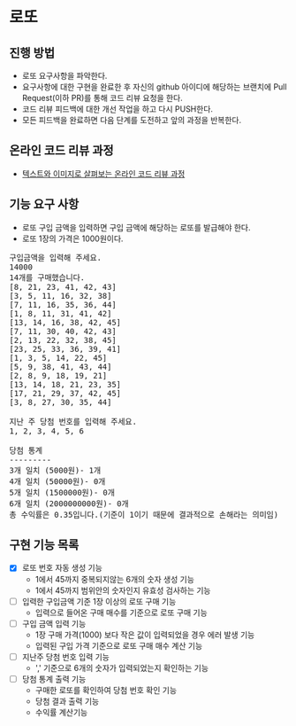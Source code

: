 # 로또
## 진행 방법
* 로또 요구사항을 파악한다.
* 요구사항에 대한 구현을 완료한 후 자신의 github 아이디에 해당하는 브랜치에 Pull Request(이하 PR)를 통해 코드 리뷰 요청을 한다.
* 코드 리뷰 피드백에 대한 개선 작업을 하고 다시 PUSH한다.
* 모든 피드백을 완료하면 다음 단계를 도전하고 앞의 과정을 반복한다.

## 온라인 코드 리뷰 과정
* [텍스트와 이미지로 살펴보는 온라인 코드 리뷰 과정](https://github.com/next-step/nextstep-docs/tree/master/codereview)

## 기능 요구 사항
* 로또 구입 금액을 입력하면 구입 금액에 해당하는 로또를 발급해야 한다.
* 로또 1장의 가격은 1000원이다.
<pre>
구입금액을 입력해 주세요.
14000
14개를 구매했습니다.
[8, 21, 23, 41, 42, 43]
[3, 5, 11, 16, 32, 38]
[7, 11, 16, 35, 36, 44]
[1, 8, 11, 31, 41, 42]
[13, 14, 16, 38, 42, 45]
[7, 11, 30, 40, 42, 43]
[2, 13, 22, 32, 38, 45]
[23, 25, 33, 36, 39, 41]
[1, 3, 5, 14, 22, 45]
[5, 9, 38, 41, 43, 44]
[2, 8, 9, 18, 19, 21]
[13, 14, 18, 21, 23, 35]
[17, 21, 29, 37, 42, 45]
[3, 8, 27, 30, 35, 44]

지난 주 당첨 번호를 입력해 주세요.
1, 2, 3, 4, 5, 6

당첨 통계
---------
3개 일치 (5000원)- 1개
4개 일치 (50000원)- 0개
5개 일치 (1500000원)- 0개
6개 일치 (2000000000원)- 0개
총 수익률은 0.35입니다.(기준이 1이기 때문에 결과적으로 손해라는 의미임)
</pre>

## 구현 기능 목록
* [x] 로또 번호 자동 생성 기능
    * 1에서 45까지 중복되지않는 6개의 숫자 생성 기능
    * 1에서 45까지 범위안의 숫자인지 유효성 검사하는 기능
* [ ] 입력한 구입금액 기준 1장 이상의 로또 구매 기능
    * 입력으로 들어온 구매 매수를 기준으로 로또 구매 기능
* [ ] 구입 금액 입력 기능
    * 1장 구매 가격(1000) 보다 작은 값이 입력되었을 경우 에러 발생 기능
    * 입력된 구입 가격 기준으로 로또 구매 매수 계산 기능
* [ ] 지난주 당첨 번호 입력 기능
    * ',' 기준으로 6개의 숫자가 입력되었는지 확인하는 기능
* [ ] 당첨 통계 출력 기능
    * 구매한 로또를 확인하여 당첨 번호 확인 기능
    * 당첨 결과 출력 기능
    * 수익률 계산기능
